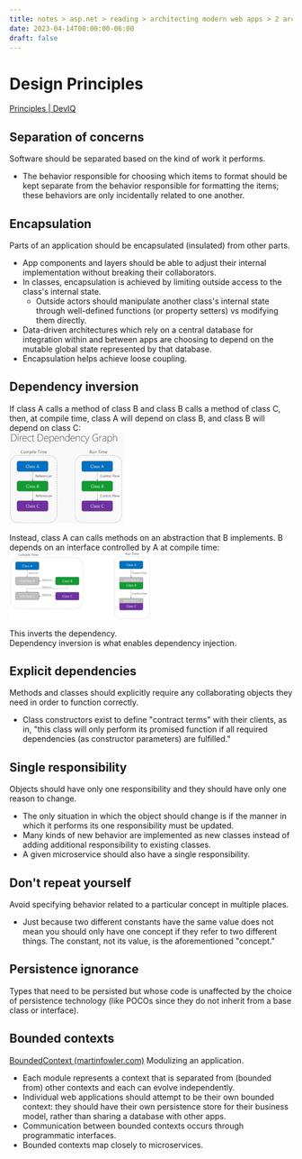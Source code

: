 ```yaml
---
title: notes > asp.net > reading > architecting modern web apps > 2 architectural principles
date: 2023-04-14T00:00:00-06:00
draft: false
---
```


# Design Principles
[Principles | DevIQ](https://deviq.com/principles/principles-overview)
## Separation of concerns 
Software should be separated based on the kind of work it performs.
- The behavior responsible for choosing which items to format should be kept separate from the behavior responsible for formatting the items; these behaviors are only incidentally related to one another.

## Encapsulation
Parts of an application should be encapsulated (insulated) from other parts.
- App components and layers should be able to adjust their internal implementation without breaking their collaborators.
- In classes, encapsulation is achieved by limiting outside access to the class's internal state.
	- Outside actors should manipulate another class's internal state through well-defined functions (or property setters) vs modifying them directly.
- Data-driven architectures which rely on a central database for integration within and between apps are choosing to depend on the mutable global state represented by that database.
- Encapsulation helps achieve loose coupling.

## Dependency inversion
If class A calls a method of class B and class B calls a method of class C, then, at compile time, class A will depend on class B, and class B will depend on class C:  
<img src="dependency-inversion-1.png" width="40%" height="40%">

Instead, class A can calls methods on an abstraction that B implements.  B depends on an interface controlled by A at compile time:
<img src="dependency-inversion-2.png" width="50%" height="50%">

This inverts the dependency.  
Dependency inversion is what enables dependency injection.

## Explicit dependencies
Methods and classes should explicitly require any collaborating objects they need in order to function correctly.
- Class constructors exist to define "contract terms" with their clients, as in, "this class will only perform its promised function if all required dependencies (as constructor parameters) are fulfilled."

## Single responsibility
Objects should have only one responsibility and they should have only one reason to change.
- The only situation in which the object should change is if the manner in which it performs its one responsibility must be updated.
- Many kinds of new behavior are implemented as new classes instead of adding additional responsibility to existing classes.
- A given microservice should also have a single responsibility.

## Don't repeat yourself
Avoid specifying behavior related to a particular concept in multiple places.
- Just because two different constants have the same value does not mean you should only have one concept if they refer to two different things.  The constant, not its value, is the aforementioned "concept."

## Persistence ignorance
Types that need to be persisted but whose code is unaffected by the choice of persistence technology (like POCOs since they do not inherit from a base class or interface).

## Bounded contexts
[BoundedContext (martinfowler.com)](https://martinfowler.com/bliki/BoundedContext.html)
Modulizing an application.
- Each module represents a context that is separated from (bounded from) other contexts and each can evolve independently.
- Individual web applications should attempt to be their own bounded context:  they should have their own persistence store for their business model, rather than sharing a database with other apps.
- Communication between bounded contexts occurs through programmatic interfaces.
- Bounded contexts map closely to microservices.
